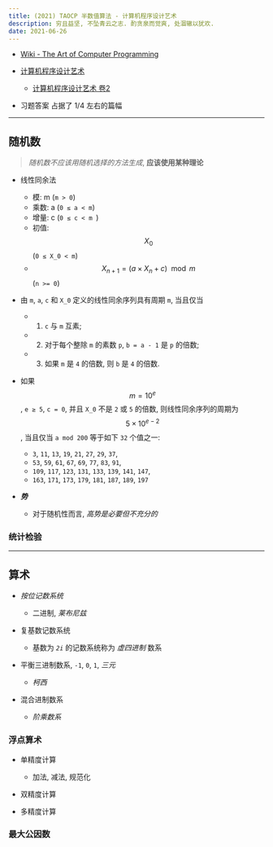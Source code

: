 ```yaml
---
title: (2021) TAOCP 半数值算法 - 计算机程序设计艺术
description: 穷且益坚, 不坠青云之志. 酌贪泉而觉爽, 处涸辙以犹欢.
date: 2021-06-26
---
```


* [Wiki - The Art of Computer Programming](https://en.wikipedia.org/wiki/The_Art_of_Computer_Programming)

* [计算机程序设计艺术](https://book.douban.com/series/46236)
  - [计算机程序设计艺术 卷2](https://book.douban.com/subject/26850558/)

* 习题答案 占据了 1/4 左右的篇幅

------------------

## 随机数

> *随机数不应该用随机选择的方法生成*, **应该使用某种理论**

* 线性同余法
  - 模:   m  (`m > 0`)
  - 乘数: a  (`0 ≤ a < m`)
  - 增量: c  (`0 ≤ c < m `)
  - 初值: $$ X_0 $$ (`0 ≤ X_0 < m`)
  - $$ X_{n+1} = (a \times X_{n} + c) \mod m $$ (`n >= 0`)

* 由 `m`, `a`, `c` 和 `X_0` 定义的线性同余序列具有周期 `m`, 当且仅当
  - 1. `c` 与 `m` 互素;
  - 2. 对于每个整除 `m` 的素数 `p`, `b = a - 1` 是 `p` 的倍数;
  - 3. 如果 `m` 是 `4` 的倍数, 则 `b` 是 `4` 的倍数.

* 如果 $$ m = 10^e $$, `e ≥ 5`, `c = 0`, 并且 `X_0` 不是 `2` 或 `5` 的倍数,
  则线性同余序列的周期为 $$ 5 \times 10^{e-2} $$,
  当且仅当 `a mod 200` 等于如下 `32` 个值之一:
  -  `3`, `11`, `13`, `19`, `21`, `27`, `29`, `37`,
  - `53`, `59`, `61`, `67`, `69`, `77`, `83`, `91`,
  - `109`, `117`, `123`, `131`, `133`, `139`, `141`, `147`,
  - `163`, `171`, `173`, `179`, `181`, `187`, `189`, `197`

* ***势***
  - 对于随机性而言, *高势是必要但不充分的*

### 统计检验

------------------

## 算术

* *按位记数系统*
  - 二进制, *莱布尼兹*

* 复基数记数系统
  - 基数为 *`2i`* 的记数系统称为 *虚四进制* 数系

* 平衡三进制数系, `-1`, `0`, `1`, *三元*
  - *柯西*

* 混合进制数系
  - *阶乘数系*

### 浮点算术

* 单精度计算
  - 加法, 减法, 规范化

* 双精度计算

* 多精度计算

### 最大公因数

